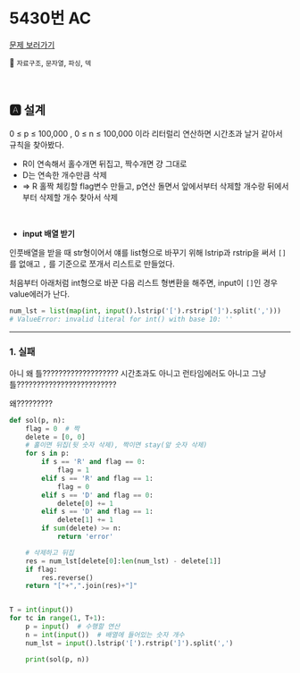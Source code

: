 # 5430번 AC

[문제 보러가기](https://www.acmicpc.net/problem/5430)

🚩 `자료구조`, `문자열`, `파싱`, `덱`

<br>

## 🅰 설계

0 ≤ p ≤ 100,000 ,  0 ≤ n ≤ 100,000 이라 리터럴리 연산하면 시간초과 날거 같아서 규칙을 찾아봤다.

- R이 연속해서 홀수개면 뒤집고, 짝수개면 걍 그대로
- D는 연속한 개수만큼 삭제
- => R 홀짝 체킹할 flag변수 만들고, p연산 돌면서 앞에서부터 삭제할 개수랑 뒤에서부터 삭제할 개수 찾아서 삭제

<br>

- **input 배열 받기**

인풋배열을 받을 때 str형이어서 얘를 list형으로 바꾸기 위해 lstrip과 rstrip을 써서 `[]`를 없애고 `,` 를 기준으로 쪼개서 리스트로 만들었다.

처음부터 아래처럼 int형으로 바꾼 다음 리스트 형변환을 해주면, input이 `[]`인 경우 value에러가 난다. 

```python
num_lst = list(map(int, input().lstrip('[').rstrip(']').split(',')))
# ValueError: invalid literal for int() with base 10: ''
```

---

### 1. 실패

아니 왜 틀??????????????????? 시간초과도 아니고 런타임에러도 아니고 그냥 틀?????????????????????????

왜?????????

```python
def sol(p, n):
    flag = 0  # 짝
    delete = [0, 0]
    # 홀이면 뒤집(뒷 숫자 삭제), 짝이면 stay(앞 숫자 삭제)
    for s in p:
        if s == 'R' and flag == 0:
            flag = 1
        elif s == 'R' and flag == 1:
            flag = 0
        elif s == 'D' and flag == 0:
            delete[0] += 1
        elif s == 'D' and flag == 1:
            delete[1] += 1
        if sum(delete) >= n:
            return 'error'

    # 삭제하고 뒤집
    res = num_lst[delete[0]:len(num_lst) - delete[1]]
    if flag:
        res.reverse()
    return "["+",".join(res)+"]"


T = int(input())
for tc in range(1, T+1):
    p = input()  # 수행할 연산
    n = int(input())  # 배열에 들어있는 숫자 개수
    num_lst = input().lstrip('[').rstrip(']').split(',')

    print(sol(p, n))
```


